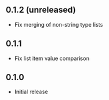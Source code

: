 ## 0.1.2 (unreleased)

- Fix merging of non-string type lists

## 0.1.1

- Fix list item value comparison

## 0.1.0

- Initial release

